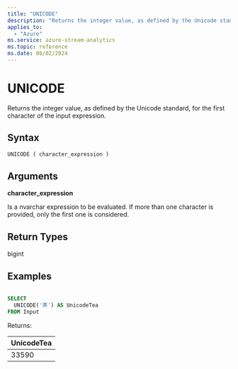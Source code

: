```yaml
---
title: "UNICODE"
description: "Returns the integer value, as defined by the Unicode standard, for the first character of the input expression."
applies_to:
  - "Azure"
ms.service: azure-stream-analytics
ms.topic: reference
ms.date: 08/02/2024
---
```


# UNICODE

Returns the integer value, as defined by the Unicode standard, for the first character of the input expression.

## Syntax

```SQL
UNICODE ( character_expression )
```

## Arguments

**character_expression**

Is a nvarchar expression to be evaluated. If more than one character is provided, only the first one is considered.

## Return Types

bigint

## Examples

```SQL

SELECT
  UNICODE('茶') AS UnicodeTea
FROM Input

```

Returns:

|UnicodeTea|
|-|
|33590|

